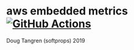 # aws embedded metrics [![GitHub Actions](https://github.com/softprops/aws-embedded-metrics/workflows/Main/badge.svg)](https://github.com/softprops/aws-embedded-metrics/actions)

Doug Tangren (softprops) 2019